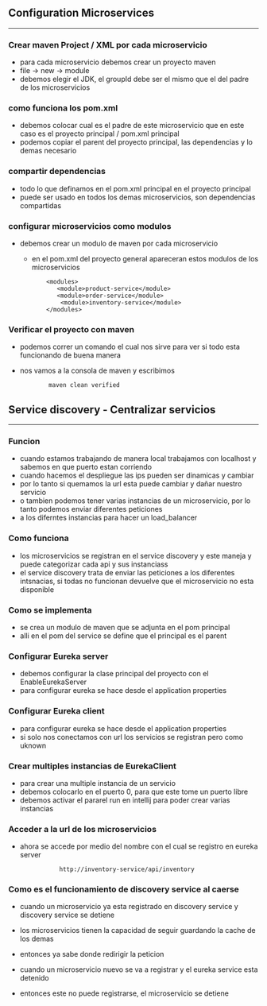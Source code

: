 ## Configuration Microservices
*************************************************************
### Crear maven Project / XML por cada microservicio
* para cada microservicio debemos crear un proyecto maven
* file -> new -> module 
* debemos elegir el JDK, el groupId debe ser el mismo que el del padre de los microservicios

### como funciona los pom.xml
* debemos colocar cual es el padre de este microservicio que en este caso es el proyecto principal / pom.xml principal
* podemos copiar el parent del proyecto principal, las dependencias y lo demas necesario

### compartir dependencias
* todo lo que definamos en el pom.xml principal en el proyecto principal
* puede ser usado en todos los demas microservicios, son dependencias compartidas


### configurar microservicios como modulos
* debemos crear un modulo de maven por cada microservicio 
  * en el pom.xml del proyecto general apareceran estos modulos de los microservicios
       
            <modules>
               <module>product-service</module>
               <module>order-service</module>
                <module>inventory-service</module>
            </modules>


### Verificar el proyecto con maven
* podemos correr un comando el cual nos sirve para ver si todo esta funcionando de buena manera
* nos vamos a la consola de maven y escribimos

              maven clean verified


## Service discovery - Centralizar servicios
*************************************************************
### Funcion
* cuando estamos trabajando de manera local trabajamos con localhost y sabemos en que puerto estan corriendo
* cuando hacemos el despliegue las ips pueden ser dinamicas y cambiar
* por lo tanto si quemamos la url esta puede cambiar y dañar nuestro servicio
* o tambien podemos tener varias instancias de un microservicio, por lo tanto podemos enviar diferentes peticiones
* a los diferntes instancias para hacer un load_balancer

### Como funciona
* los microservicios se registran en el service discovery y este maneja y puede categorizar cada api y sus instanciass
* el service discovery trata de enviar las peticiones a los diferentes intsnacias, si todas no funcionan devuelve que el microservicio no esta disponible

### Como se implementa
* se crea un modulo de maven que se adjunta en el pom principal
* alli en el pom del service se define que el principal es el parent

### Configurar Eureka server
* debemos configurar la clase principal del proyecto con el EnableEurekaServer
* para configurar eureka se hace desde el application properties

### Configurar Eureka client
* para configurar eureka se hace desde el application properties
* si solo nos conectamos con url los servicios se registran pero como uknown

### Crear multiples instancias de EurekaClient
* para crear una multiple instancia de un servicio
* debemos colocarlo en el puerto 0, para que este tome un puerto libre
* debemos activar el pararel run en intellij para poder crear varias instancias

### Acceder a la url de los microservicios
* ahora se accede por medio del nombre con el cual se registro en eureka server
              
                 http://inventory-service/api/inventory

### Como es el funcionamiento de discovery service al caerse
* cuando un microservicio ya esta registrado en discovery service y discovery service se detiene
* los microservicios tienen la capacidad de seguir guardando la cache de los demas
* entonces ya sabe donde redirigir la peticion

* cuando un microservicio nuevo se va a registrar y el eureka service esta detenido
* entonces este no puede registrarse, el microservicio se detiene